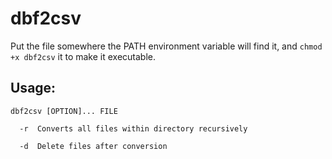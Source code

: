 # dbf2csv

Put the file somewhere the PATH environment variable will find it, and `chmod +x dbf2csv` it to make it executable.

## Usage:
```
dbf2csv [OPTION]... FILE

  -r  Converts all files within directory recursively
  
  -d  Delete files after conversion
```
